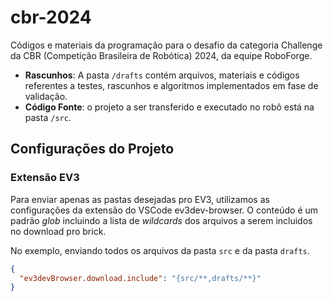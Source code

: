 # cbr-2024

Códigos e materiais da programação para o desafio da categoria Challenge da CBR (Competição Brasileira de Robótica) 2024, da equipe RoboForge.

- **Rascunhos**: A pasta `/drafts` contém arquivos, materiais e códigos referentes a testes, rascunhos e algoritmos implementados em fase de validação.
- **Código Fonte**: o projeto a ser transferido e executado no robô está na pasta `/src`.

## Configurações do Projeto

### Extensão EV3

Para enviar apenas as pastas desejadas pro EV3, utilizamos as configurações da extensão do VSCode ev3dev-browser. O conteúdo é um padrão _glob_ incluindo a lista de _wildcards_ dos arquivos a serem incluidos no download pro brick.

No exemplo, enviando todos os arquivos da pasta `src` e da pasta `drafts`.

```json
{
  "ev3devBrowser.download.include": "{src/**,drafts/**}"
}
```
